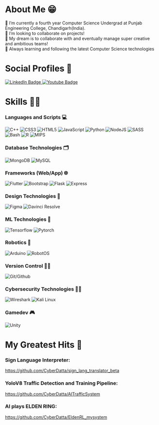 # About Me 😁
🔭 I’m currently a fourth year Computer Science Undergrad at Punjab Engineering College, Chandigarh(India).
<br>
👯 I’m looking to collaborate on projects!
<br>
🤝 My dream is to collaborate with and eventually manage super creative and ambitious teams!
<br>
🎈 Always learning and following the latest Computer Science technologies
# Social Profiles 💃
<div id="badges_social_profiles">
  <a href="https://www.linkedin.com/in/dhruv-datta-516274200/">
  <img src="https://img.shields.io/badge/LinkedIn-blue?style=for-the-badge&logo=linkedin&logoColor=white" alt="LinkedIn Badge">
  </a>
  <a href="https://www.youtube.com/@cyberdatta">
  <img src="https://img.shields.io/badge/YouTube-FF0000?style=for-the-badge&logo=youtube&logoColor=white" alt="Youtube Badge">
  </a>
</div>

# Skills 👩‍🔧
### Languages and Scripts 💻
![C++](https://img.shields.io/badge/c/c++-%2300599C.svg?style=for-the-badge&logo=c%2B%2B&logoColor=white) ![CSS3](https://img.shields.io/badge/css3-%231572B6.svg?style=for-the-badge&logo=css3&logoColor=white) ![HTML5](https://img.shields.io/badge/html5-%23E34F26.svg?style=for-the-badge&logo=html5&logoColor=white) ![JavaScript](https://img.shields.io/badge/javascript-%23323330.svg?style=for-the-badge&logo=javascript&logoColor=%23F7DF1E) ![Python](https://img.shields.io/badge/python-3670A0?style=for-the-badge&logo=python&logoColor=ffdd54) ![NodeJS](https://img.shields.io/badge/node.js-6DA55F?style=for-the-badge&logo=node.js&logoColor=white) ![SASS](https://img.shields.io/badge/SASS-hotpink.svg?style=for-the-badge&logo=SASS&logoColor=white) ![Bash](https://img.shields.io/badge/Bash-4eaa25?style=for-the-badge&logo=gnubash&logoColor=white) ![R](https://img.shields.io/badge/R-276dc3?style=for-the-badge&logo=r&logoColor=white) ![MIPS](https://img.shields.io/badge/MIPS_Assembly-000000?style=for-the-badge) 
### Database Technologies 🗂️
![MongoDB](https://img.shields.io/badge/MongoDB-%234ea94b.svg?style=for-the-badge&logo=mongodb&logoColor=white) ![MySQL](https://img.shields.io/badge/mysql-%2300f.svg?style=for-the-badge&logo=mysql&logoColor=white) 
### Frameworks (Web/App) 🌐
![Flutter](https://img.shields.io/badge/Flutter-02569B?style=for-the-badge&logo=flutter&logoColor=violet) ![Bootstrap](https://img.shields.io/badge/Bootstrap-7952B3?style=for-the-badge&logo=bootstrap&logoColor=green) ![Flask](https://img.shields.io/badge/Flask-000000?style=for-the-badge&logo=flask&logoColor=neon) ![Express](https://img.shields.io/badge/Express-FFF700?style=for-the-badge&logo=express&logoColor=grey)
### Design Technologies 📐
![Figma](https://img.shields.io/badge/Figma-F24E1E?style=for-the-badge&logo=figma&logoColor=white) ![Davinci Resolve](https://img.shields.io/badge/davinciresolve-233A51?style=for-the-badge&logo=davinciresolve&logoColor=cyan)
### ML Technologies 🧮
![Tensorflow](https://img.shields.io/badge/Tensorflow-FF6F00?style=for-the-badge&logo=tensorflow&logoColor=white) ![Pytorch](https://img.shields.io/badge/Pytorch-EE4C2C?style=for-the-badge&logo=pytorch&logoColor=green) 
### Robotics 🤖
![Arduino](https://img.shields.io/badge/Arduino-00979D?style=for-the-badge&logo=arduino&logoColor=white) ![RobotOS](https://img.shields.io/badge/RobotOS-00B0D8?style=for-the-badge&logo=RobotOS&logoColor=grey) 
### Version Control 🚣‍♀️
![Git/Github](https://img.shields.io/badge/Git/Github-181717?style=for-the-badge&logo=github&logoColor=white) 
### Cybersecurity Technologies 🥷🏻
![Wireshark](https://img.shields.io/badge/Wireshark-1679A7?style=for-the-badge&logo=wireshark&logoColor=white) ![Kali Linux](https://img.shields.io/badge/Kali_linux-557C94?style=for-the-badge&logo=kalilinux&logoColor=gold) 
### Gamedev 🎮
![Unity](https://img.shields.io/badge/Unity-808080?style=for-the-badge&logo=unity&logoColor=black)
# My Greatest Hits 👑
### Sign Language Interpreter:
https://github.com/CyberDatta/sign_lang_translator_beta
### YoloV8 Traffic Detection and Training Pipeline:
https://github.com/CyberDatta/AITrafficSystem
### AI plays ELDEN RING: 
https://github.com/CyberDatta/EldenRL_mysystem
<!---
CyberDatta/CyberDatta is a ✨ special ✨ repository because its `README.md` (this file) appears on your GitHub profile.
You can click the Preview link to take a look at your changes.
--->

